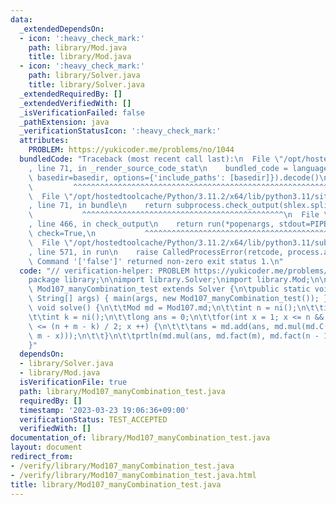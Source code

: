 ```yaml
---
data:
  _extendedDependsOn:
  - icon: ':heavy_check_mark:'
    path: library/Mod.java
    title: library/Mod.java
  - icon: ':heavy_check_mark:'
    path: library/Solver.java
    title: library/Solver.java
  _extendedRequiredBy: []
  _extendedVerifiedWith: []
  _isVerificationFailed: false
  _pathExtension: java
  _verificationStatusIcon: ':heavy_check_mark:'
  attributes:
    PROBLEM: https://yukicoder.me/problems/no/1044
  bundledCode: "Traceback (most recent call last):\n  File \"/opt/hostedtoolcache/Python/3.11.2/x64/lib/python3.11/site-packages/onlinejudge_verify/documentation/build.py\"\
    , line 71, in _render_source_code_stat\n    bundled_code = language.bundle(stat.path,\
    \ basedir=basedir, options={'include_paths': [basedir]}).decode()\n          \
    \         ^^^^^^^^^^^^^^^^^^^^^^^^^^^^^^^^^^^^^^^^^^^^^^^^^^^^^^^^^^^^^^^^^^^^^^^^^^^^^^^^^\n\
    \  File \"/opt/hostedtoolcache/Python/3.11.2/x64/lib/python3.11/site-packages/onlinejudge_verify/languages/user_defined.py\"\
    , line 71, in bundle\n    return subprocess.check_output(shlex.split(command))\n\
    \           ^^^^^^^^^^^^^^^^^^^^^^^^^^^^^^^^^^^^^^^^^^^^^\n  File \"/opt/hostedtoolcache/Python/3.11.2/x64/lib/python3.11/subprocess.py\"\
    , line 466, in check_output\n    return run(*popenargs, stdout=PIPE, timeout=timeout,\
    \ check=True,\n           ^^^^^^^^^^^^^^^^^^^^^^^^^^^^^^^^^^^^^^^^^^^^^^^^^^^^^^^^^\n\
    \  File \"/opt/hostedtoolcache/Python/3.11.2/x64/lib/python3.11/subprocess.py\"\
    , line 571, in run\n    raise CalledProcessError(retcode, process.args,\nsubprocess.CalledProcessError:\
    \ Command '['false']' returned non-zero exit status 1.\n"
  code: "// verification-helper: PROBLEM https://yukicoder.me/problems/no/1044\n\n\
    package library;\n\nimport library.Solver;\nimport library.Mod;\n\npublic class\
    \ Mod107_manyCombination_test extends Solver {\n\tpublic static void main(final\
    \ String[] args) { main(args, new Mod107_manyCombination_test()); }\n\n\tpublic\
    \ void solve() {\n\t\tMod md = Mod107.md;\n\t\tint n = ni();\n\t\tint m = ni();\n\
    \t\tint k = ni();\n\t\tlong ans = 0;\n\t\tfor(int x = 1; x <= n && x <= m && x\
    \ <= (n + m - k) / 2; x ++) {\n\t\t\tans = md.add(ans, md.mul(md.C(n, x), md.H(x,\
    \ m - x)));\n\t\t}\n\t\tprtln(md.mul(ans, md.fact(m), md.fact(n - 1)));\n\t}\n\
    }"
  dependsOn:
  - library/Solver.java
  - library/Mod.java
  isVerificationFile: true
  path: library/Mod107_manyCombination_test.java
  requiredBy: []
  timestamp: '2023-03-23 19:06:36+09:00'
  verificationStatus: TEST_ACCEPTED
  verifiedWith: []
documentation_of: library/Mod107_manyCombination_test.java
layout: document
redirect_from:
- /verify/library/Mod107_manyCombination_test.java
- /verify/library/Mod107_manyCombination_test.java.html
title: library/Mod107_manyCombination_test.java
---
```

